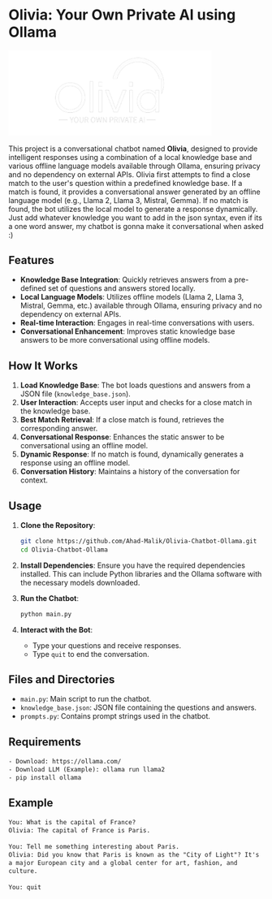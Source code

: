 # Olivia: Your Own Private AI using Ollama

<img src="Ollama/logo.png" alt="Olivia Logo" width="400">

This project is a conversational chatbot named **Olivia**, designed to provide intelligent responses using a combination of a local knowledge base and various offline language models available through Ollama, ensuring privacy and no dependency on external APIs. Olivia first attempts to find a close match to the user's question within a predefined knowledge base. If a match is found, it provides a conversational answer generated by an offline language model (e.g., Llama 2, Llama 3, Mistral, Gemma). If no match is found, the bot utilizes the local model to generate a response dynamically. Just add whatever knowledge you want to add in the json syntax, even if its a one word answer, my chatbot is gonna make it conversational when asked :)

## Features

- **Knowledge Base Integration**: Quickly retrieves answers from a pre-defined set of questions and answers stored locally.
- **Local Language Models**: Utilizes offline models (Llama 2, Llama 3, Mistral, Gemma, etc.) available through Ollama, ensuring privacy and no dependency on external APIs.
- **Real-time Interaction**: Engages in real-time conversations with users.
- **Conversational Enhancement**: Improves static knowledge base answers to be more conversational using offline models.

## How It Works

1. **Load Knowledge Base**: The bot loads questions and answers from a JSON file (`knowledge_base.json`).
2. **User Interaction**: Accepts user input and checks for a close match in the knowledge base.
3. **Best Match Retrieval**: If a close match is found, retrieves the corresponding answer.
4. **Conversational Response**: Enhances the static answer to be conversational using an offline model.
5. **Dynamic Response**: If no match is found, dynamically generates a response using an offline model.
6. **Conversation History**: Maintains a history of the conversation for context.

## Usage

1. **Clone the Repository**:
    ```bash
    git clone https://github.com/Ahad-Malik/Olivia-Chatbot-Ollama.git
    cd Olivia-Chatbot-Ollama
    ```

2. **Install Dependencies**:
    Ensure you have the required dependencies installed. This can include Python libraries and the Ollama software with the necessary models downloaded.

3. **Run the Chatbot**:
    ```bash
    python main.py
    ```

4. **Interact with the Bot**: 
    - Type your questions and receive responses.
    - Type `quit` to end the conversation.

## Files and Directories

- `main.py`: Main script to run the chatbot.
- `knowledge_base.json`: JSON file containing the questions and answers.
- `prompts.py`: Contains prompt strings used in the chatbot.

## Requirements
```install Ollama and Local LLM
- Download: https://ollama.com/
- Download LLM (Example): ollama run llama2
- pip install ollama
```

## Example

```plaintext
You: What is the capital of France?
Olivia: The capital of France is Paris.

You: Tell me something interesting about Paris.
Olivia: Did you know that Paris is known as the "City of Light"? It's a major European city and a global center for art, fashion, and culture.

You: quit

